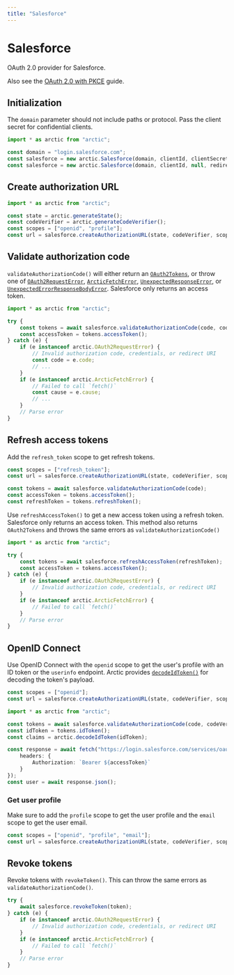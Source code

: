```yaml
---
title: "Salesforce"
---
```


# Salesforce

OAuth 2.0 provider for Salesforce.

Also see the [OAuth 2.0 with PKCE](/guides/oauth2-pkce) guide.

## Initialization

The `domain` parameter should not include paths or protocol. Pass the client secret for confidential clients.

```ts
import * as arctic from "arctic";

const domain = "login.salesforce.com";
const salesforce = new arctic.Salesforce(domain, clientId, clientSecret, redirectURI);
const salesforce = new arctic.Salesforce(domain, clientId, null, redirectURI);
```

## Create authorization URL

```ts
import * as arctic from "arctic";

const state = arctic.generateState();
const codeVerifier = arctic.generateCodeVerifier();
const scopes = ["openid", "profile"];
const url = salesforce.createAuthorizationURL(state, codeVerifier, scopes);
```

## Validate authorization code

`validateAuthorizationCode()` will either return an [`OAuth2Tokens`](/reference/main/OAuth2Tokens), or throw one of [`OAuth2RequestError`](/reference/main/OAuth2RequestError), [`ArcticFetchError`](/reference/main/ArcticFetchError), [`UnexpectedResponseError`](/reference/main/UnexpectedResponseError), or [`UnexpectedErrorResponseBodyError`](/reference/main/UnexpectedErrorResponseBodyError). Salesforce only returns an access token.

```ts
import * as arctic from "arctic";

try {
	const tokens = await salesforce.validateAuthorizationCode(code, codeVerifier);
	const accessToken = tokens.accessToken();
} catch (e) {
	if (e instanceof arctic.OAuth2RequestError) {
		// Invalid authorization code, credentials, or redirect URI
		const code = e.code;
		// ...
	}
	if (e instanceof arctic.ArcticFetchError) {
		// Failed to call `fetch()`
		const cause = e.cause;
		// ...
	}
	// Parse error
}
```

## Refresh access tokens

Add the `refresh_token` scope to get refresh tokens.

```ts
const scopes = ["refresh_token"];
const url = salesforce.createAuthorizationURL(state, codeVerifier, scopes);
```

```ts
const tokens = await salesforce.validateAuthorizationCode(code);
const accessToken = tokens.accessToken();
const refreshToken = tokens.refreshToken();
```

Use `refreshAccessToken()` to get a new access token using a refresh token. Salesforce only returns an access token. This method also returns `OAuth2Tokens` and throws the same errors as `validateAuthorizationCode()`

```ts
import * as arctic from "arctic";

try {
	const tokens = await salesforce.refreshAccessToken(refreshToken);
	const accessToken = tokens.accessToken();
} catch (e) {
	if (e instanceof arctic.OAuth2RequestError) {
		// Invalid authorization code, credentials, or redirect URI
	}
	if (e instanceof arctic.ArcticFetchError) {
		// Failed to call `fetch()`
	}
	// Parse error
}
```

## OpenID Connect

Use OpenID Connect with the `openid` scope to get the user's profile with an ID token or the `userinfo` endpoint. Arctic provides [`decodeIdToken()`](/reference/main/decodeIdToken) for decoding the token's payload.

```ts
const scopes = ["openid"];
const url = salesforce.createAuthorizationURL(state, codeVerifier, scopes);
```

```ts
import * as arctic from "arctic";

const tokens = await salesforce.validateAuthorizationCode(code, codeVerifier);
const idToken = tokens.idToken();
const claims = arctic.decodeIdToken(idToken);
```

```ts
const response = await fetch("https://login.salesforce.com/services/oauth2/userinfo", {
	headers: {
		Authorization: `Bearer ${accessToken}`
	}
});
const user = await response.json();
```

### Get user profile

Make sure to add the `profile` scope to get the user profile and the `email` scope to get the user email.

```ts
const scopes = ["openid", "profile", "email"];
const url = salesforce.createAuthorizationURL(state, codeVerifier, scopes);
```

## Revoke tokens

Revoke tokens with `revokeToken()`. This can throw the same errors as `validateAuthorizationCode()`.

```ts
try {
	await salesforce.revokeToken(token);
} catch (e) {
	if (e instanceof arctic.OAuth2RequestError) {
		// Invalid authorization code, credentials, or redirect URI
	}
	if (e instanceof arctic.ArcticFetchError) {
		// Failed to call `fetch()`
	}
	// Parse error
}
```
